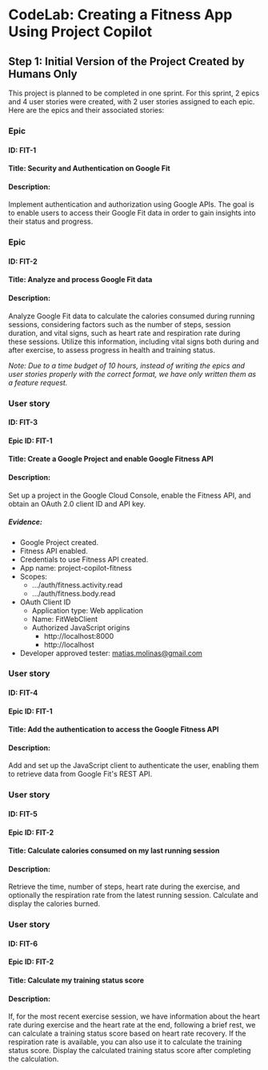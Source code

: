 # CodeLab: Creating a Fitness App Using Project Copilot
## Step 1: Initial Version of the Project Created by Humans Only
This project is planned to be completed in one sprint. For this sprint, 2 epics and 4 user stories were created, with 2 user stories assigned to each epic. Here are the epics and their associated stories:

### Epic
#### ID: FIT-1
#### Title: Security and Authentication on Google Fit
#### Description:
Implement authentication and authorization using Google APIs. The goal is to enable users to access their Google Fit data in order to gain insights into their status and progress.

### Epic
#### ID: FIT-2
#### Title: Analyze and process Google Fit data
#### Description:
Analyze Google Fit data to calculate the calories consumed during running sessions, considering factors such as the number of steps, session duration, and vital signs, such as heart rate and respiration rate during these sessions. Utilize this information, including vital signs both during and after exercise, to assess progress in health and training status.

_Note: Due to a time budget of 10 hours, instead of writing the epics and user stories properly with the correct format, we have only written them as a feature request._

### User story
#### ID: FIT-3
#### Epic ID: FIT-1
#### Title: Create a Google Project and enable Google Fitness API
#### Description:
Set up a project in the Google Cloud Console, enable the Fitness API, and obtain an OAuth 2.0 client ID and API key.
##### Evidence:
- Google Project created.
- Fitness API enabled.
- Credentials to use Fitness API created.
- App name: project-copilot-fitness
- Scopes:
    - .../auth/fitness.activity.read
    - .../auth/fitness.body.read
- OAuth Client ID
    - Application type: Web application
    - Name: FitWebClient
    - Authorized JavaScript origins
        - http://localhost:8000
        - http://localhost
- Developer approved tester: matias.molinas@gmail.com


### User story
#### ID: FIT-4
#### Epic ID: FIT-1
#### Title: Add the authentication to access the Google Fitness API
#### Description:
Add and set up the JavaScript client to authenticate the user, enabling them to retrieve data from Google Fit's REST API.

### User story
#### ID: FIT-5
#### Epic ID: FIT-2
#### Title: Calculate calories consumed on my last running session
#### Description:
Retrieve the time, number of steps, heart rate during the exercise, and optionally the respiration rate from the latest running session. Calculate and display the calories burned.

### User story
#### ID: FIT-6
#### Epic ID: FIT-2
#### Title: Calculate my training status score
#### Description:
If, for the most recent exercise session, we have information about the heart rate during exercise and the heart rate at the end, following a brief rest, we can calculate a training status score based on heart rate recovery. If the respiration rate is available, you can also use it to calculate the training status score. Display the calculated training status score after completing the calculation.
